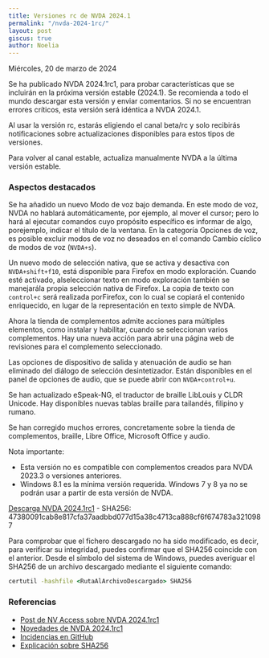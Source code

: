 ```yaml
---
title: Versiones rc de NVDA 2024.1
permalink: "/nvda-2024-1rc/"
layout: post
giscus: true
author: Noelia
---
```


<footer>Miércoles, 20 de marzo de 2024</footer>

Se ha publicado NVDA 2024.1rc1, para probar características que se incluirán en la próxima versión estable (2024.1). Se recomienda a todo el mundo descargar esta versión y enviar comentarios. Si no se encuentran errores críticos, esta versión será idéntica a NVDA 2024.1.

Al usar la versión rc, estarás eligiendo el canal beta/rc y solo recibirás notificaciones sobre actualizaciones disponibles para estos tipos de versiones.

Para volver al canal estable, actualiza manualmente NVDA a la última versión estable.

### Aspectos destacados

Se ha añadido un nuevo Modo de voz bajo demanda. En este modo de voz, NVDA no hablará automáticamente, por ejemplo, al mover el cursor; pero lo hará al ejecutar comandos cuyo propósito específico es informar de algo, porejemplo, indicar el título de la ventana. En la categoría Opciones de voz, es posible excluir modos de voz no deseados en el comando Cambio cíclico de modos de voz (`NVDA+s`).

Un nuevo modo de selección nativa, que se activa y desactiva con `NVDA+shift+f10`, está disponible para Firefox en modo exploración. Cuando esté activado, alseleccionar texto en modo exploración también se manejarála propia selección nativa de Firefox. La copia de texto con `control+c` será realizada porFirefox, con lo  cual se copiará el contenido enriquecido, en lugar de la representación en texto simple de NVDA.

Ahora la tienda de complementos admite acciones para múltiples elementos, como instalar y habilitar, cuando se seleccionan varios complementos. Hay una nueva acción para abrir una página web de revisiones para el complemento seleccionado.

Las opciones de dispositivo de salida y atenuación de audio se han eliminado del diálogo de selección desintetizador. Están disponibles en el panel de opciones de audio, que se puede abrir con `NVDA+control+u`.

Se han actualizado eSpeak-NG, el traductor de braille LibLouis y CLDR Unicode. Hay disponibles nuevas tablas braille para tailandés, filipino y rumano.

Se han corregido muchos errores, concretamente sobre la tienda de complementos, braille, Libre Office, Microsoft Office y audio.

Nota importante:

- Esta versión no es compatible con complementos creados para NVDA 2023.3 o versiones anteriores.
- Windows 8.1 es la mínima versión requerida. Windows 7 y 8 ya no se podrán usar a partir de esta versión de NVDA.

[Descarga NVDA 2024.1rc1](https://www.nvaccess.org/files/nvda/releases/2024.1rc1/nvda_2024.1rc1.exe)
	- SHA256: 47380091cab8e817cfa37aadbbd077d15a38c4713ca888cf6f674783a3210987

Para comprobar que el fichero descargado no ha sido modificado, es decir, para verificar su integridad, puedes confirmar que el SHA256 coincide con el anterior. Desde el símbolo del sistema de Windows, puedes averiguar el SHA256 de un archivo descargado mediante el siguiente comando:

```cmd
certutil -hashfile <RutaAlArchivoDescargado> SHA256
```

### Referencias ###

* [Post de NV Access sobre NVDA 2024.1rc1](https://www.nvaccess.org/post/nvda-2024-1rc1)
* [Novedades de NVDA 2024.1rc1](https://www.nvaccess.org/files/nvda/releases/2024.1rc1/documentation/es/changes.html)
* [Incidencias en GitHub](https://github.com/nvaccess/nvda/issues)
* [Explicación sobre SHA256](https://criptomundo.com/que-es-sha-256)
